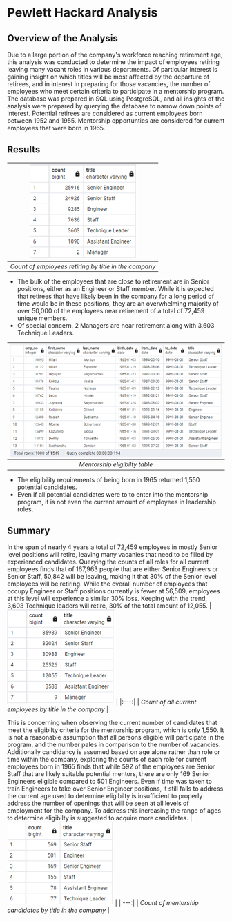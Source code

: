 # Pewlett Hackard Analysis

## Overview of the Analysis

Due to a large portion of the company's workforce reaching retirement age, this analysis was conducted to determine the impact of employees retiring leaving many vacant roles in various departments. Of particular interest is gaining insight on which titles will be most affected by the departure of retirees, and in interest in preparing for those vacancies, the number of employees who meet certain criteria to participate in a mentorship program. The database was prepared in SQL using PostgreSQL, and all insights of the analysis were prepared by querying the database to narrow down points of interest. Potential retirees are considered as current employees born between 1952 and 1955. Mentorship opportunties are considered for current employees that were born in 1965.

## Results

| ![Counts of roles leaving](Data/unique_titles.png) |
|:---:|
| *Count of employees retiring by title in the company* |
* The bulk of the employees that are close to retirement are in Senior positions, either as an Engineer or Staff member. While it is expected that retirees that have likely been in the company for a long period of time would be in these positions, they are an overwhelming majority of over 50,000 of the employees near retirement of a total of 72,459 unique members.
* Of special concern, 2 Managers are near retirement along with 3,603 Technique Leaders.

| ![Table of mentorship eligibilty](Data/mentorship_eligibilty.png) |
|:---:|
| *Mentorship eligibilty table* |
* The eligibility requirements of being born in 1965 returned 1,550 potential candidates.
* Even if all potential candidates were to to enter into the mentorship program, it is not even the current amount of employees in leadership roles.

## Summary
In the span of nearly 4 years a total of 72,459 employees in mostly Senior level positions will retire, leaving many vacanies that need to be filled by experienced candidates. Querying the counts of all roles for all current employees finds that of 167,963 people that are either Senior Engineers or Senior Staff, 50,842 will be leaving, making it that 30% of the Senior level employees will be retiring. While the overall number of employees that occupy Engineer or Staff positions currently is fewer at 56,509, employees at this level will experience a similar 30% loss. Keeping with the trend, 3,603 Technique leaders will retire, 30% of the total amount of 12,055.
| ![Total number current positions](Data/current_titles.png) |
|:---:|
| *Count of all current employees by title in the company* |

This is concerning when observing the current number of candidates that meet the eligibilty criteria for the mentorship program, which is only 1,550. It is not a reasonable assumption that all persons eligible will participate in the program, and the number pales in comparison to the number of vacancies. Additionally candidancy is assumed based on age alone rather than role or time within the company, exploring the counts of each role for current employees born in 1965 finds that while 592 of the employees are Senior Staff that are likely suitable potential mentors, there are only 169 Senior Engineers eligible compared to 501 Engineers. Even if time was taken to train Engineers to take over Senior Engineer positions, it still fails to address the current age used to determine eligibilty is insufficient to properly address the number of openings that will be seen at all levels of employment for the company. To address this increasing the range of ages to determine eligibilty is suggested to acquire more candidates.
| ![Total number of positions for mentorship candidates](Data/eligible_titles.png) |
|:---:|
| *Count of mentorship candidates by title in the company* |
